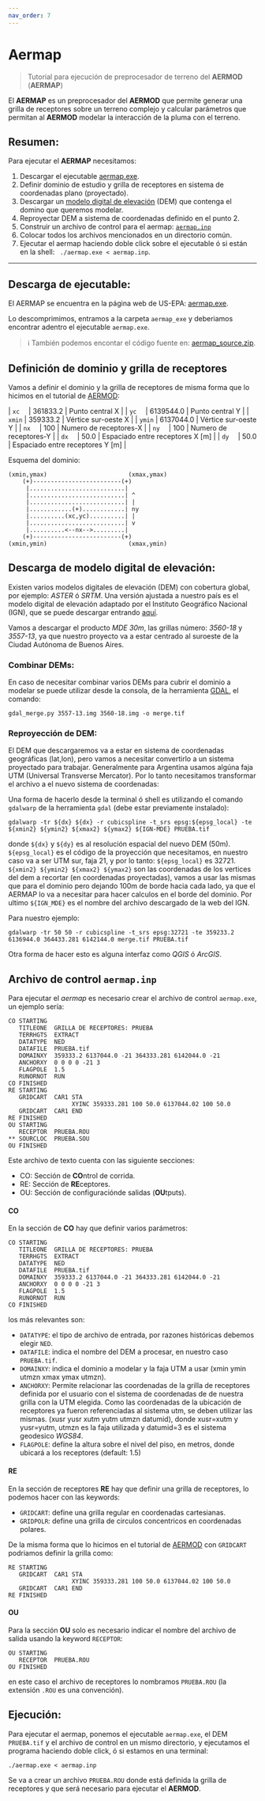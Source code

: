 ```yaml
---
nav_order: 7
---
```


# Aermap

> Tutorial para ejecución de preprocesador de terreno del **AERMOD** (**AERMAP**)

El **AERMAP** es un preprocesador del **AERMOD** que permite generar una grilla de receptores sobre un terreno complejo y calcular parámetros que permitan al **AERMOD** modelar la interacción de la pluma con el terreno.

## Resumen:

Para ejecutar el **AERMAP** necesitamos:
1. Descargar el ejecutable [aermap.exe](https://gaftp.epa.gov/Air/aqmg/SCRAM/models/related/aermap/aermap_exe.zip).
2. Definir dominio de estudio y grilla de receptores en sistema de coordenadas plano (proyectado).
3. Descargar un [modelo digital de elevación](https://www.ign.gob.ar/NuestrasActividades/Geodesia/ModeloDigitalElevaciones/Mapa) (DEM) que contenga el domino que queremos modelar.
4. Reproyectar DEM a sistema de coordenadas definido en el punto 2.
5. Construir un archivo de control para el aermap: [``aermap.inp``](archivos/aermod/aermap.inp)
6. Colocar todos los archivos mencionados en un directorio común.
7. Ejecutar el aermap haciendo doble click sobre el ejecutable ó si están en la shell: `` ./aermap.exe < aermap.inp``.

---

## Descarga de ejecutable:

El AERMAP se encuentra en la página web de US-EPA: [aermap.exe](https://gaftp.epa.gov/Air/aqmg/SCRAM/models/related/aermap/aermap_exe.zip).

Lo descomprimimos, entramos a la carpeta ``aermap_exe`` y deberiamos encontrar adentro el ejecutable ``aermap.exe``.

> :information_source: También podemos encontar el código fuente en: [aermap_source.zip](https://gaftp.epa.gov/Air/aqmg/SCRAM/models/related/aermap/aermap_source.zip).



## Definición de dominio y grilla de receptores

Vamos a definir el dominio y la grilla de receptores de misma forma que lo hicimos en el tutorial de [AERMOD](./aermod.html#receptores-re):


| ``xc  ``  |  361833.2 | Punto central X                  |
| ``yc  ``  | 6139544.0 | Punto central Y                  | 
| ``xmin``  |  359333.2 | Vértice sur-oeste X              |
| ``ymin``  | 6137044.0 | Vértice sur-oeste Y              |
| ``nx  ``  |  100      | Numero de receptores-X           | 
| ``ny  ``  |  100      | Numero de receptores-Y           |
| ``dx  ``  |  50.0     | Espaciado entre receptores X [m] |
| ``dy  ``  |  50.0     | Espaciado entre receptores Y [m] |

Esquema del dominio:

```
(xmin,ymax)                       (xmax,ymax)
    (+)-------------------------(+)         
     |...........................|          
     |...........................| ^        
     |...........................| |        
     |............(+)............| ny       
     |..........(xc,yc)..........| |        
     |...........................| v        
     |..........<--nx-->.........|          
    (+)-------------------------(+)         
(xmin,ymin)                       (xmax,ymin)
```


## Descarga de modelo digital de elevación:

Existen varios modelos digitales de elevación (DEM) con cobertura global, por ejemplo: *ASTER* ó *SRTM*.
Una versión ajustada a nuestro país es el modelo digital de elevación adaptado por el Instituto Geográfico Nacional (IGN), que se puede descargar entrando [aquí](https://www.ign.gob.ar/NuestrasActividades/Geodesia/ModeloDigitalElevaciones/Mapa).

Vamos a descargar el producto *MDE 30m*, las grillas número: *3560-18* y *3557-13*, ya que nuestro proyecto va a estar centrado al suroeste de la Ciudad Autónoma de Buenos Aires.

### Combinar DEMs:
En caso de necesitar combinar varios DEMs para cubrir el dominio a modelar se puede utilizar desde la consola, de la herramienta [GDAL](https://gdal.org/), el comando:

```shell
gdal_merge.py 3557-13.img 3560-18.img -o merge.tif
```

### Reproyección de DEM:
El DEM que descargaremos va a estar en sistema de coordenadas geográficas (lat,lon), pero vamos a necesitar convertirlo a un sistema proyectado para trabajar. Generalmente para Argentina usamos algúna faja UTM (Universal Transverse Mercator). Por lo tanto necesitamos transformar el archivo a el nuevo sistema de coordenadas:

Una forma de hacerlo desde la terminal ó shell es utilizando el comando ``gdalwarp`` de la herramienta ``gdal`` (debe estar previamente instalado):

```shell
gdalwarp -tr ${dx} ${dx} -r cubicspline -t_srs epsg:${epsg_local} -te ${xmin2} ${ymin2} ${xmax2} ${ymax2} ${IGN-MDE} PRUEBA.tif
```

donde ``${dx}`` y ``${dy}`` es al resolución espacial del nuevo DEM (50m). ``${epsg_local}`` es el código de la proyección que necesitamos, en nuestro caso va a ser UTM sur, faja 21, y por lo tanto: ``${epsg_local}`` es 32721.  ``${xmin2} ${ymin2} ${xmax2} ${ymax2}`` son las coordenadas de los vertices del dem a recortar (en coordenadas proyectadas), vamos a usar las mismas que para el dominio pero dejando 100m de borde hacia cada lado, ya que el AERMAP lo va a necesitar para hacer calculos en el borde del dominio. Por ultimo ``${IGN_MDE}`` es el nombre del archivo descargado de la web del IGN. 

Para nuestro ejemplo:

```shell
gdalwarp -tr 50 50 -r cubicspline -t_srs epsg:32721 -te 359233.2 6136944.0 364433.281 6142144.0 merge.tif PRUEBA.tif
```

Otra forma de hacer esto es alguna interfaz como *QGIS* ó *ArcGIS*.

## Archivo de control ``aermap.inp``

Para ejecutar el *aermap* es necesario crear el archivo de control ``aermap.exe``, un ejemplo sería:

```Text
CO STARTING
   TITLEONE  GRILLA DE RECEPTORES: PRUEBA
   TERRHGTS  EXTRACT
   DATATYPE  NED
   DATAFILE  PRUEBA.tif
   DOMAINXY  359333.2 6137044.0 -21 364333.281 6142044.0 -21
   ANCHORXY  0 0 0 0 -21 3
   FLAGPOLE  1.5
   RUNORNOT  RUN
CO FINISHED
RE STARTING
   GRIDCART  CAR1 STA
                  XYINC 359333.281 100 50.0 6137044.02 100 50.0
   GRIDCART  CAR1 END
RE FINISHED
OU STARTING
   RECEPTOR  PRUEBA.ROU
** SOURCLOC  PRUEBA.SOU
OU FINISHED
```

Este archivo de texto cuenta con las siguiente secciones:

+ CO: Sección de **CO**ntrol de corrida.
+ RE: Sección de **RE**ceptores.
+ OU: Sección de configuraciónde salidas (**OU**tputs).


#### **CO**

En la sección de **CO** hay que definir varios parámetros:

```Text
CO STARTING
   TITLEONE  GRILLA DE RECEPTORES: PRUEBA
   TERRHGTS  EXTRACT
   DATATYPE  NED
   DATAFILE  PRUEBA.tif
   DOMAINXY  359333.2 6137044.0 -21 364333.281 6142044.0 -21
   ANCHORXY  0 0 0 0 -21 3
   FLAGPOLE  1.5
   RUNORNOT  RUN
CO FINISHED
```

los más relevantes son:
+ ``DATATYPE``: el tipo de archivo de entrada, por razones históricas debemos elegir ``NED``.
+ ``DATAFILE``: indica el nombre del DEM a procesar, en nuestro caso ``PRUEBA.tif``.
+ ``DOMAINXY``: indica el dominio a modelar y la faja UTM a usar (xmin ymin utmzn xmax ymax utmzn).
+ ``ANCHORXY``: Permite relacionar las coordenadas de la grilla de receptores definida por el usuario con el sistema de coordenadas de de nuestra grilla con la UTM elegida. Como las coordenadas de la ubicación de receptores ya fueron referenciadas al sistema utm, se deben utilizar las mismas. (xusr yusr xutm yutm utmzn datumid), donde xusr=xutm y yusr=yutm, utmzn es la faja utilizada y datumid=3 es el sistema geodesico *WGS84*.
+ ``FLAGPOLE``: define la altura sobre el nivel del piso, en metros, donde ubicará a los receptores (default: 1.5)


#### **RE**
En la sección de receptores **RE** hay que definir una grilla de receptores, lo podemos hacer con las keywords: 
+ ``GRIDCART``: define una grilla regular en coordenadas cartesianas.
+ ``GRIDPOLR``: define una grilla de circulos concentricos en coordenadas polares.

De la misma forma que lo hicimos en el tutorial de [AERMOD](./aermod.html) con ``GRIDCART `` podriamos definir la grilla como:

```Text
RE STARTING
   GRIDCART  CAR1 STA
                  XYINC 359333.281 100 50.0 6137044.02 100 50.0
   GRIDCART  CAR1 END
RE FINISHED
```

<!--
En general es recomendable utilizar una grilla establecida por el usuario, para excluir receptores del polígono del predio, definir ubicaciones de receptores críticos o variar la densidad de receptores en función a la distancia a la fuente u otro criterio.
Para utilizar una grilla definida por el usuario, solo necesitamos un archivo de texto con las coordendas x e y, e incluirlo en nuestro archivo de control de la siguiente manera:

```Text
RE STARTING
RE INCLUDED PRUEBA.REC
RE FINISHED
```

Donde ``PRUEBA.REC`` es un archivo de texto, donde en vez de dejar la extensión como _.txt_ la vamos a cambiar a .REC.
La información del archivo debe estar definida de la sigiente manera:

```Text

RE DISCCART 339250.72 6166414.50
RE DISCCART 339300.72 6166414.50
RE DISCCART 339350.72 6166414.50
RE DISCCART 339400.72 6166414.50
(...continúa...)

```
-->
<!--
Para realizar esto proponemos utilizar herramientas de SIG (por ejemplo: *QGIS* ó *ArcGIS*):

1. Crear un nuevo proyecto de QGIS y cargar las capas de predio y fuentes.
2. Debemos definir el dominio de modelado, no puede exceder un radio de 50km (en ese caso debemos usar otro sistema de modelado, como CALPUFF) este siempre debe asegurar que incorpora las concentraciones máximas, es posible que luego de una corrida preliminar haya que redefinir la grilla. Como una dimensión inicial vamos a utilizar 3km de radio.
Crear capa de DOMINIO  (MOSTRAR PASOS PASOS).
3. Vamos a ubicar receptores separados por 50m. (MOSTRAR PASOS)
4. La calidad de aire dentro de los límites del predio no se debe considerar en el análisis siempre que haya una barrera fìsica (cerco, pared, etc.) ya que no se la considera "calidad de aire ambiente". A tal fin vamos a eliminar los receptores que esten contenidos en el polígono del predio (mostrar los pasos).
5. Vamos a facilitar la creación del formato de archivo que requiere AERMAP, agregando un campo inicial de texto que contenga "RE DISSCART" 
6. El archivo será exportado como CSV donde coordenadas XY (mostrar y ver si no hay que poner antes las $x $y)
7. Cambiamos la extensión del archivo.

Al abrir el archivo con el block de notas deberíamos ver tantas filas como receptores con el formato (RE DISSCART X Y)
-->

#### **OU**

Para la sección **OU** solo es necesario indicar el nombre del archivo de salida usando la keyword ``RECEPTOR``:

```Text
OU STARTING
   RECEPTOR  PRUEBA.ROU
OU FINISHED
```
en este caso el archivo de receptores lo nombramos ``PRUEBA.ROU`` (la extensión ``.ROU`` es una convención).

## Ejecución:

Para ejecutar el aermap, ponemos el ejecutable ``aermap.exe``, el DEM ``PRUEBA.tif`` y el archivo de control en un mismo directorio, y ejecutamos el programa haciendo doble click, ó si estamos en una terminal:

```shell
./aermap.exe < aermap.inp
```

Se va a crear un archivo ``PRUEBA.ROU`` donde está definida la grilla de receptores y que será necesario para ejecutar el **AERMOD**.

